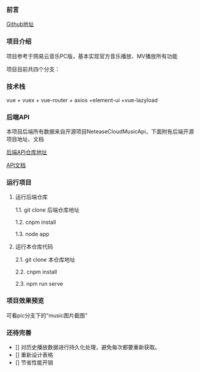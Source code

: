 ### 前言


[Github地址](https://github.com/123321-ctrl/ppp-music)

### 项目介绍

项目参考于网易云音乐PC版，基本实现官方音乐播放、MV播放所有功能

项目目前共四个分支：

### 技术栈

vue + vuex + vue-router + axios +element-ui +vue-lazyload

### 后端API

本项目后端所有数据来自开源项目NeteaseCloudMusicApi，下面附有后端开源项目地址、文档

[后端API仓库地址](https://github.com/Binaryify/NeteaseCloudMusicApi)     

[API文档](https://neteasecloudmusicapi.vercel.app/#/)

### 运行项目

1. 运行后端仓库

    1.1. git clone 后端仓库地址

    1.2. cnpm install

    1.3. node app

2. 运行本仓库代码

    2.1. git clone 本仓库地址

    2.2. cnpm install

    2.3. npm run serve


### 项目效果预览

可看pic分支下的“music图片截图”

### 还待完善
- [] 对历史播放数据进行持久化处理，避免每次都要重新获取。
- [] 重新设计表格
- [] 节省性能开销